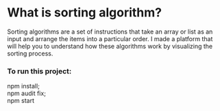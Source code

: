 <h1> What is sorting algorithm?</h1>
 Sorting algorithms are a set of instructions that take an array or list as an input and arrange the items into a particular order.
 I made a platform that will help you to understand how these algorithms work by visualizing the sorting process.<br/>
 
 <h3>To run this project:</h3>
 npm install;<br/>
 npm audit fix;<br/>
 npm start<br/>
